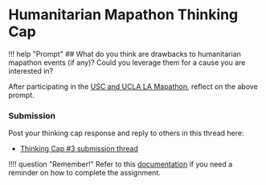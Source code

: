 # Humanitarian Mapathon Thinking Cap

!!! help "Prompt"
    ## What do you think are drawbacks to humanitarian mapathon events (if any)? Could you leverage them for a cause you are interested in?

After participating in the [USC and UCLA LA Mapathon](https://mapathon.la/), reflect on the above prompt.

### Submission

Post your thinking cap response and reply to others in this thread here:

- [Thinking Cap #3 submission thread](https://github.com/albertkun/22S-ASIAAM-191A/discussions/23)

!!!! question "Remember!"
    Refer to this [documentation](../../help/thinking_caps.md) if you need a reminder on how to complete the assignment.
